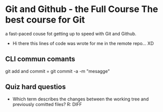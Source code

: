 # Git and Github - the Full Course The best course for Git

a fast-paced couse fot getting up to speed with Git and Github.

- Hi there this lines of code was wrote for me in the remote repo... XD

## CLI commun comants

git add and commit = git commit -a -m "mesagge"

## Quiz hard questios

- Which term describes the changes between the working tree and previously comitted files?
  R: DIFF
